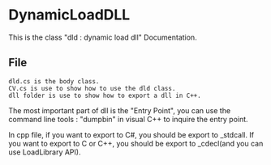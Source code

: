 DynamicLoadDLL
==============
This is the class "dld : dynamic load dll" Documentation.

File
-------
```
dld.cs is the body class.
CV.cs is use to show how to use the dld class.
dll folder is use to show how to export a dll in C++.
```

The most important part of dll is the "Entry Point", 
you can use the command line tools : "dumpbin" in visual C++ to inquire the entry point.

In cpp file, if you want to export to C#, you should be export to \_stdcall. If you want to export to C or C++,
you should be export to \_cdecl(and you can use LoadLibrary API).